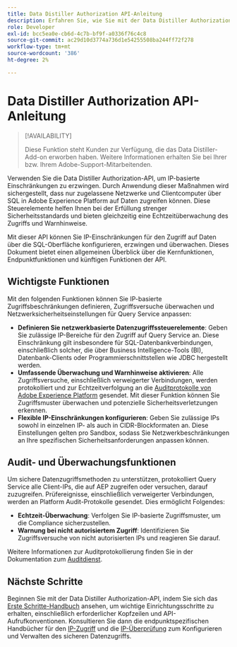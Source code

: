 ```yaml
---
title: Data Distiller Authorization API-Anleitung
description: Erfahren Sie, wie Sie mit der Data Distiller Authorization-API netzwerkbasierte IP-Einschränkungen für sichere Verbindungen über SQL erzwingen können. Verwenden Sie diese API, um die Kontrolle des Datenzugriffs für Ihre Adobe Experience Platform-Daten zu verbessern.
role: Developer
exl-id: bcc5ea0e-cb6d-4c7b-bf9f-a0336f76c4c8
source-git-commit: ac29d10d3774a736d1e54255508ba244ff72f278
workflow-type: tm+mt
source-wordcount: '386'
ht-degree: 2%

---
```


# Data Distiller Authorization API-Anleitung

>[!AVAILABILITY]
>
>Diese Funktion steht Kunden zur Verfügung, die das Data Distiller-Add-on erworben haben. Weitere Informationen erhalten Sie bei Ihrer bzw. Ihrem Adobe-Support-Mitarbeitenden.

Verwenden Sie die Data Distiller Authorization-API, um IP-basierte Einschränkungen zu erzwingen. Durch Anwendung dieser Maßnahmen wird sichergestellt, dass nur zugelassene Netzwerke und Clientcomputer über SQL in Adobe Experience Platform auf Daten zugreifen können. Diese Steuerelemente helfen Ihnen bei der Erfüllung strenger Sicherheitsstandards und bieten gleichzeitig eine Echtzeitüberwachung des Zugriffs und Warnhinweise.

Mit dieser API können Sie IP-Einschränkungen für den Zugriff auf Daten über die SQL-Oberfläche konfigurieren, erzwingen und überwachen. Dieses Dokument bietet einen allgemeinen Überblick über die Kernfunktionen, Endpunktfunktionen und künftigen Funktionen der API.

## Wichtigste Funktionen

Mit den folgenden Funktionen können Sie IP-basierte Zugriffsbeschränkungen definieren, Zugriffsversuche überwachen und Netzwerksicherheitseinstellungen für Query Service anpassen:

- **Definieren Sie netzwerkbasierte Datenzugriffssteuerelemente**: Geben Sie zulässige IP-Bereiche für den Zugriff auf Query Service an. Diese Einschränkung gilt insbesondere für SQL-Datenbankverbindungen, einschließlich solcher, die über Business Intelligence-Tools (BI), Datenbank-Clients oder Programmierschnittstellen wie JDBC hergestellt werden.
- **Umfassende Überwachung und Warnhinweise aktivieren**: Alle Zugriffsversuche, einschließlich verweigerter Verbindungen, werden protokolliert und zur Echtzeitverfolgung an die [Auditprotokolle von Adobe Experience Platform](../../landing/governance-privacy-security/audit-logs/overview.md) gesendet. Mit dieser Funktion können Sie Zugriffsmuster überwachen und potenzielle Sicherheitsverletzungen erkennen.
- **Flexible IP-Einschränkungen konfigurieren**: Geben Sie zulässige IPs sowohl in einzelnen IP- als auch in CIDR-Blockformaten an. Diese Einstellungen gelten pro Sandbox, sodass Sie Netzwerkbeschränkungen an Ihre spezifischen Sicherheitsanforderungen anpassen können.

## Audit- und Überwachungsfunktionen

Um sichere Datenzugriffsmethoden zu unterstützen, protokolliert Query Service alle Client-IPs, die auf AEP zugreifen oder versuchen, darauf zuzugreifen. Prüfereignisse, einschließlich verweigerter Verbindungen, werden an Platform Audit-Protokolle gesendet. Dies ermöglicht Folgendes:

- **Echtzeit-Überwachung**: Verfolgen Sie IP-basierte Zugriffsmuster, um die Compliance sicherzustellen.
- **Warnung bei nicht autorisiertem Zugriff**: Identifizieren Sie Zugriffsversuche von nicht autorisierten IPs und reagieren Sie darauf.

Weitere Informationen zur Auditprotokollierung finden Sie in der Dokumentation zum [Auditdienst](https://experienceleague.adobe.com/docs/experience-platform/audit/audit-overview.html).

## Nächste Schritte

Beginnen Sie mit der Data Distiller Authorization-API, indem Sie sich das [Erste Schritte-Handbuch](./getting-started.md) ansehen, um wichtige Einrichtungsschritte zu erhalten, einschließlich erforderlicher Kopfzeilen und API-Aufrufkonventionen. Konsultieren Sie dann die endpunktspezifischen Handbücher für den [IP-Zugriff](./ip-access.md) und die [IP-Überprüfung](./validate.md) zum Konfigurieren und Verwalten des sicheren Datenzugriffs.
